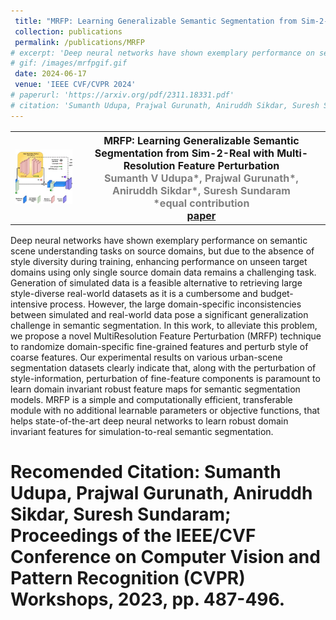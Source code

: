```yaml
---
 title: "MRFP: Learning Generalizable Semantic Segmentation from Sim-2-Real with Multi-Resolution Feature Perturbation"
 collection: publications
 permalink: /publications/MRFP
# excerpt: 'Deep neural networks have shown exemplary performance on semantic scene understanding tasks on source domains, but due to the absence of style diversity during training, enhancing performance on unseen target domains using only single source domain data remains a challenging task. Generation of simulated data is a feasible alternative to retrieving large style-diverse real-world datasets as it is a cumbersome and budget-intensive process. However, the large domain-specific inconsistencies between simulated and real-world data pose a significant generalization challenge in semantic segmentation. In this work, to alleviate this problem, we propose a novel MultiResolution Feature Perturbation (MRFP) technique to randomize domain-specific fine-grained features and perturb style of coarse features. Our experimental results on various urban-scene segmentation datasets clearly indicate that, along with the perturbation of style-information, perturbation of fine-feature components is paramount to learn domain invariant robust feature maps for semantic segmentation models. MRFP is a simple and computationally efficient, transferable module with no additional learnable parameters or objective functions, that helps state-of-the-art deep neural networks to learn robust domain invariant features for simulation-to-real semantic segmentation.'
# gif: /images/mrfpgif.gif
 date: 2024-06-17
 venue: 'IEEE CVF/CVPR 2024'
# paperurl: 'https://arxiv.org/pdf/2311.18331.pdf'
# citation: 'Sumanth Udupa, Prajwal Gurunath, Aniruddh Sikdar, Suresh Sundaram; Accepted to the IEEE/CVF Conference on Computer Vision and Pattern Recognition (CVPR), 2024.'
---
```


<table style="border-collapse: collapse; border: none; font-size:16px">
<tr style="border: none;">
<th style="border: none;"><img src="/images/mrfpgif.gif" width="100%" height="100%"/></th>
<th style="border: none; ">MRFP: Learning Generalizable Semantic Segmentation from Sim-2-Real with Multi-Resolution Feature Perturbation<br>
<FONT COLOR="#808080">Sumanth V Udupa*, Prajwal Gurunath*, Aniruddh Sikdar*, Suresh Sundaram</FONT><br>
<FONT COLOR="#808080">*equal contribution</FONT><br>
<a href="https://arxiv.org/pdf/2311.18331.pdf">paper</a> 

</th>
</tr>
</table>

Deep neural networks have shown exemplary performance on semantic scene understanding tasks on source domains, but due to the absence of style diversity during training, enhancing performance on unseen target domains using only single source domain data remains a challenging task. Generation of simulated data is a feasible alternative to retrieving large style-diverse real-world datasets as it is a cumbersome and budget-intensive process. However, the large domain-specific inconsistencies between simulated and real-world data pose a significant generalization challenge in semantic segmentation. In this work, to alleviate this problem, we propose a novel MultiResolution Feature Perturbation (MRFP) technique to randomize domain-specific fine-grained features and perturb style of coarse features. Our experimental results on various urban-scene segmentation datasets clearly indicate that, along with the perturbation of style-information, perturbation of fine-feature components is paramount to learn domain invariant robust feature maps for semantic segmentation models. MRFP is a simple and computationally efficient, transferable module with no additional learnable parameters or objective functions, that helps state-of-the-art deep neural networks to learn robust domain invariant features for simulation-to-real semantic segmentation. <br>

# Recomended Citation: Sumanth Udupa, Prajwal Gurunath, Aniruddh Sikdar, Suresh Sundaram; Proceedings of the IEEE/CVF Conference on Computer Vision and Pattern Recognition (CVPR) Workshops, 2023, pp. 487-496.
